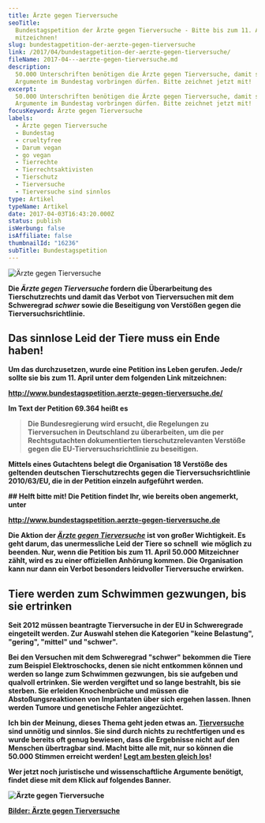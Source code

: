 ```yaml
---
title: Ärzte gegen Tierversuche
seoTitle:
  Bundestagspetition der Ärzte gegen Tierversuche - Bitte bis zum 11. April
  mitzeichnen!
slug: bundestagpetition-der-aerzte-gegen-tierversuche
link: /2017/04/bundestagpetition-der-aerzte-gegen-tierversuche/
fileName: 2017-04---aerzte-gegen-tierversuche.md
description:
  50.000 Unterschriften benötigen die Ärzte gegen Tierversuche, damit sie ihre
  Argumente im Bundestag vorbringen dürfen. Bitte zeichnet jetzt mit!
excerpt:
  50.000 Unterschriften benötigen die Ärzte gegen Tierversuche, damit sie ihre
  Argumente im Bundestag vorbringen dürfen. Bitte zeichnet jetzt mit!
focusKeyword: Ärzte gegen Tierversuche
labels:
  - Ärzte gegen Tierversuche
  - Bundestag
  - crueltyfree
  - Darum vegan
  - go vegan
  - Tierrechte
  - Tierrechtsaktivisten
  - Tierschutz
  - Tierversuche
  - Tierversuche sind sinnlos
type: Artikel
typeName: Artikel
date: 2017-04-03T16:43:20.000Z
status: publish
isWerbung: false
isAffiliate: false
thumbnailId: "16236"
subTitle: Bundestagspetition
---
```


![Ärzte gegen Tierversuche](http://cardamonchai.com/wp-content/uploads/2017/04/004_.jpg)

<strong>

Die <em>Ärzte gegen Tierversuche </em>fordern die Überarbeitung des
Tierschutzrechts und damit das Verbot von Tierversuchen mit dem
Schweregrad <em>schwer</em> sowie die Beseitigung von Verstößen gegen die
Tierversuchsrichtlinie.

## Das sinnlose Leid der Tiere muss ein Ende haben!

Um das durchzusetzen, wurde eine Petition ins Leben gerufen. Jede/r sollte sie
bis zum 11. April unter dem folgenden Link mitzeichnen:

<a href="http://www.bundestagspetition.aerzte-gegen-tierversuche.de/" target="_blank" rel="noopener">http://www.bundestagspetition.aerzte-gegen-tierversuche.de/</a>

Im Text der Petition 69.364 heißt es

<blockquote>Die Bundesregierung wird ersucht, die Regelungen zu Tierversuchen in Deutschland zu überarbeiten, um die per Rechtsgutachten dokumentierten tierschutzrelevanten Verstöße gegen die EU-Tierversuchsrichtlinie zu beseitigen.</blockquote>

Mittels eines Gutachtens belegt die Organisation 18 Verstöße des geltenden
deutschen Tierschutzrechts gegen die Tierversuchsrichtlinie 2010/63/EU, die in
der Petition einzeln aufgeführt werden.

<div class="comment">
## Helft bitte mit!
Die Petition findet Ihr, wie bereits oben angemerkt, unter

<a href="http://www.bundestagspetition.aerzte-gegen-tierversuche.de/" target="_blank" rel="nofollow noopener">http://www.bundestagspetition.aerzte-gegen-tierversuche.de</a>

Die Aktion
der <a href="https://www.aerzte-gegen-tierversuche.de/de/" target="_blank" rel="noopener"><em>Ärzte
gegen Tierversuche</em></a> ist von großer Wichtigkeit. Es geht darum, das
unermessliche Leid der Tiere so schnell  wie möglich zu beenden. Nur, wenn die
Petition bis zum 11. April 50.000 Mitzeichner zählt, wird es zu einer
offiziellen Anhörung kommen. Die Organisation kann nur dann ein Verbot besonders
leidvoller Tierversuche erwirken.

## Tiere werden zum Schwimmen gezwungen, bis sie ertrinken

Seit 2012 müssen beantragte Tierversuche in der EU in Schweregrade eingeteilt
werden. Zur Auswahl stehen die Kategorien "keine Belastung", "gering", "mittel"
und "schwer".

Bei den Versuchen mit dem Schweregrad "schwer" bekommen die Tiere zum Beispiel
Elektroschocks, denen sie nicht entkommen können und werden so lange zum
Schwimmen gezwungen, bis sie aufgeben und qualvoll ertrinken. Sie werden
vergiftet und so lange bestrahlt, bis sie sterben. Sie erleiden Knochenbrüche
und müssen die Abstoßungsreaktionen von Implantaten über sich ergehen lassen.
Ihnen werden Tumore und genetische Fehler angezüchtet.

Ich bin der Meinung, dieses Thema geht jeden etwas an.
<a href="http://cardamonchai.com/2010/07/grausame-tierversuche-in-der-kosmetikindustrie-wie-kann-ich-erkennen-welche-produkte-nicht-an-tieren-getestet-wurden/" target="_blank" rel="noopener">Tierversuche</a>
sind unnötig und sinnlos. Sie sind durch nichts zu rechtfertigen und es wurde
bereits oft genug bewiesen, dass die Ergebnisse nicht auf den Menschen
übertragbar sind. Macht bitte alle mit, nur so können die 50.000 Stimmen
erreicht werden!
<a href="https://epetitionen.bundestag.de/content/petitionen/_2017/_01/_09/Petition_69364.html" target="_blank" rel="noopener">Legt
am besten gleich los</a>!

Wer jetzt noch juristische und wissenschaftliche Argumente benötigt, findet
diese mit dem Klick auf folgendes Banner.

![Ärzte gegen Tierversuche](http://cardamonchai.com/wp-content/uploads/2017/04/17553490_10155616921599796_7138675616111581720_n.jpg)

<a href="http://www.schwimmen-bis-zur-verzweiflung.de/" target="_blank" rel="noopener">

Bilder:
<a href="https://www.aerzte-gegen-tierversuche.de/de/" target="_blank" rel="noopener">Ärzte
gegen Tierversuche</a>

&nbsp;

<div class="text_exposed_show"></div>
&nbsp;

</div>
